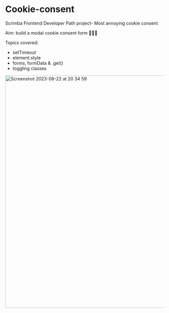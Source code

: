# Cookie-consent
Scrimba Frontend Developer Path project- Most annoying cookie consent

Aim: build a modal cookie consent form 🍪🍪🍪

Topics covered:
- setTimeout
- element.style
- forms, formData & .get()
- toggling classes

<img width="740" alt="Screenshot 2023-08-22 at 20 34 59" src="https://github.com/aggie-l/Cookie-consent/assets/142058426/b6fdc64b-8e20-4223-9008-21d78cbde840">
